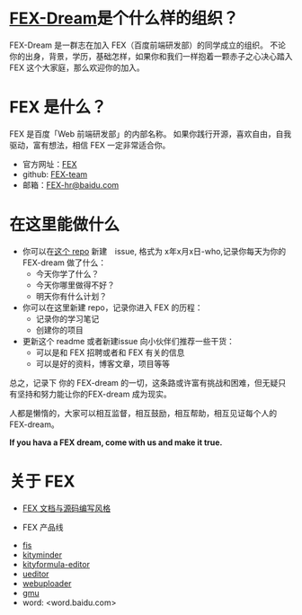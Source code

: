 # [FEX-Dream](https://github.com/FEX-Dream/)是个什么样的组织？

FEX-Dream 是一群志在加入 FEX（百度前端研发部）的同学成立的组织。
不论你的出身，背景，学历，基础怎样，如果你和我们一样抱着一颗赤子之心决心踏入 FEX 这个大家庭，那么欢迎你的加入。

# FEX 是什么？

FEX 是百度「Web 前端研发部」的内部名称。 如果你践行开源，喜欢自由，自我驱动，富有想法，相信 FEX 一定非常适合你。

- 官方网址：[FEX](http://FEX.baidu.com/)
- github: [FEX-team](https://github.com/FEX-team/)
- 邮箱：FEX-hr@baidu.com


# 在这里能做什么

- 你可以在[这个 repo](https://github.com/FEX-Dream/FEX-Dream) 新建　issue, 格式为 x年x月x日-who,记录你每天为你的 FEX-dream 做了什么：
  + 今天你学了什么？
  + 今天你哪里做得不好？
  + 明天你有什么计划？
- 你可以在这里新建 repo，记录你进入 FEX 的历程：
  + 记录你的学习笔记
  + 创建你的项目
- 更新这个 readme 或者新建issue 向小伙伴们推荐一些干货：
  + 可以是和 FEX 招聘或者和 FEX 有关的信息
  + 可以是好的资料，博客文章，项目等等

总之，记录下 你的 FEX-dream 的一切，这条路或许富有挑战和困难，但无疑只有坚持和努力能让你的FEX-dream 成为现实。

人都是懒惰的，大家可以相互监督，相互鼓励，相互帮助，相互见证每个人的 FEX-dream。

**If you hava a FEX dream, come with us and make it true.**


# 关于 FEX

+ [FEX 文档与源码编写风格](https://github.com/fex-team/styleguide)

+ FEX 产品线
 - [fis](https://github.com/fex-team/fis/)
 - [kityminder](https://github.com/fex-team/kityminder/)
 - [kityformula-editor](https://github.com/fex-team/kityformula-editor/)
 - [ueditor](http://github.com/fex-team/ueditor/)
 - [webuploader](https://github.com/fex-team/webuploader/)
 - [gmu](https://github.com/fex-team/gmu/)
 - word: <word.baidu.com>
